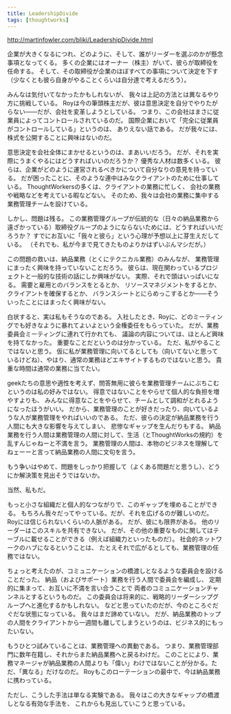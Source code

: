 ```yaml
---
title: LeadershipDivide
tags: [thoughtworks]
---
```


http://martinfowler.com/bliki/LeadershipDivide.html

企業が大きくなるにつれ、どのように、そして、誰がリーダーを選ぶのかが懸念事項となってくる。
多くの企業にはオーナー（株主）がいて、彼らが取締役を任命する。
そして、その取締役が企業のほぼすべての事項について決定を下す（少なくとも彼ら自身がやることくらいは自分達で考えるだろう）。

みんなは気付いてなかったかもしれないが、
我々は上記の方法とは異なるやり方に挑戦している。
Royは今の筆頭株主だが、彼は意思決定を自分でやりたがらない——だが、会社を変革しようとしている。
つまり、この会社はまさに従業員によってコントロールされているのだ。
国際企業において「完全に従業員がコントロールしている」というのは、
ありえない話である。
だが我々には、株式を公開することに興味はないのだ。

意思決定を会社全体にまかせるというのは、まあいいだろう。
だが、それを実際にうまくやるにはどうすればいいのだろうか？
優秀な人材は数多くいる。
彼らは、企業がどのように運営されるべきかについて自分なりの意見を持っている。
だが困ったことに、そのような連中はみなクライアントのために仕事している。
ThoughtWorkersの多くは、クライアントの業務に忙しく、
会社の業務や戦略などを考えている暇などない。
そのため、我々は会社の業務に集中する業務管理チームを設けている。

しかし、問題は残る。
この業務管理グループが伝統的な（日々の納品業務から遠ざかっている）取締役グループのようにならないためには、どうすればいいだろうか？
すでにお互いに「我々と彼ら」という心理が予想以上に芽生えだしている。
（それでも、私が今まで見てきたものよりかはずいぶんマシだが。）

この問題の救いは、納品業務（とくにテクニカル業務）のみんなが、
業務管理にまったく興味を持っていないことだろう。
彼らは、現在関わっているプロジェクトと一般的な技術の話にしか興味がない。
実際、それで頭はいっぱいになる。
需要と雇用とのバランスをとるとか、
リソースマネジメントをするとか、
クライアントを確保するとか、
バランスシートとにらめっこするとか——そういったことにはまったく興味がない。

白状すると、実は私もそうなのである。
入社したとき、Royに、どのミーティングでも好きなように暴れてよいよという全権委任をもらっていた。
だが、業務委員会ミーティングに連れて行かれても、
議論の内容については、ほとんど興味を持てなかった。
重要なことだというのは分かっている。
ただ、私がやることではないと思う。
仮に私が業務管理に向いてるとしても（向いてないと思っているけどね）、やはり、通常の業務ほどエキサイトするものではないと思う。
貴重な時間は通常の業務に当てたい。

geekたちの意思や適性を考えず、問答無用に彼らを業務管理チームにぶちこむというのは私の好みではない。
得意ではないことをやらせて個人的な負担を増やすよりも、
みんなに得意なことをやらせて、チームとして調和がとれるようになったほうがいい。
だから、業務管理のことが好きだったり、向いているような人が業務管理をやればいいのである。
ただ、彼らの決定が納品業務を行う人間にも大きな影響を与えてしまい、
悲惨なギャップを生んだりもする。
納品業務を行う人間は業務管理の人間に対して、生活（とThoughtWorksの規約）を乱すんじゃねーと不満を言う。
業務管理の人間は、本物のビジネスを理解してねェーーと言って納品業務の人間に文句を言う。

もう争いはやめて、問題をしっかり把握して（よくある問題だと思うし）、どうにか解決策を見出そうではないか。

当然、私もだ。

もっと小さな組織だと個人的なつながりで、このギャップを埋めることができる。
もちろん我々だってやっている。だが、それを広げるのが難しいのだ。
Royには信じられないくらいの人脈がある。
だが、彼にも限界がある。
他のリーダーはこのスキルを共有できない。
だが、その他の重要なものに関してはテーブルに載せることができる（例えば組織力といったものだ）。
社会的ネットワークのハブになるということは、
たとえそれで広がるとしても、業務管理の任務ではない。

ちょっと考えたのが、コミュニケーションの橋渡しとなるような委員会を設けることだった。
納品（およびサポート）業務を行う人間で委員会を編成し、
定期的に集まって、お互いに不満を言い合うことで
両者のコミュニケーションチャンネルとするというものだ。
この委員会は将来的に、戦略的リーダーシップグループへと進化するかもしれない。
などと思っていたのだが、今のところぐだぐだな状態になっている。
我々はまだ諦めていない。
だが、納品業務のトップの人間をクライアントから一週間も離してしまうというのは、ビジネス的にもったいない。

もうひとつ試みていることは、業務管理への異動である。
つまり、業務管理部門に数年在籍し、それからまた納品業務へと戻るわけだ。
このことにより、業務マネージャが納品業務の人間よりも「偉い」わけではないことが分かる。ただ、「異なる」だけなのだ。
Royもこのローテーションの最中で、今は納品業務に携わっている。

ただし、こうした手法は単なる実験である。
我々はこの大きなギャップの橋渡しとなる有効な手法を、
これからも見出していこうと思っている。
